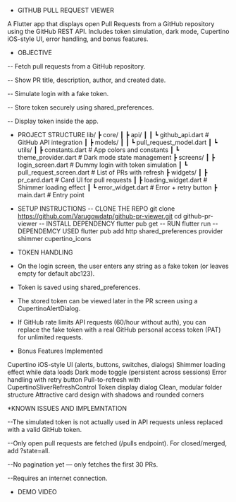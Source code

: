 * GITHUB PULL REQUEST VIEWER

A Flutter app that displays open Pull Requests from a GitHub repository using the GitHub REST API.
Includes token simulation, dark mode, Cupertino iOS-style UI, error handling, and bonus features.

* OBJECTIVE

-- Fetch pull requests from a GitHub repository.

-- Show PR title, description, author, and created date.

-- Simulate login with a fake token.

-- Store token securely using shared_preferences.

-- Display token inside the app.

* PROJECT STRUCTURE
  lib/
 ┣ core/
 ┃ ┣ api/
 ┃ ┃ ┗ github_api.dart        # GitHub API integration
 ┃ ┣ models/
 ┃ ┃ ┗ pull_request_model.dart
 ┃ ┗ utils/
 ┃    ┣ constants.dart        # App colors and constants
 ┃    ┗ theme_provider.dart   # Dark mode state management
 ┣ screens/
 ┃ ┣ login_screen.dart        # Dummy login with token simulation
 ┃ ┗ pull_request_screen.dart # List of PRs with refresh
 ┣ widgets/
 ┃ ┣ pr_card.dart             # Card UI for pull requests
 ┃ ┣ loading_widget.dart      # Shimmer loading effect
 ┃ ┗ error_widget.dart        # Error + retry button
 ┣ main.dart                  # Entry point

*  SETUP INSTRUCTIONS
  -- CLONE THE REPO
     git clone https://github.com/Varugowdatp/github-pr-viewer.git
     cd github-pr-viewer
  -- INSTALL DEPENDENCY
     flutter pub get
  -- RUN
      flutter run
 -- DEPENDEMCY USED
     flutter pub add http shared_preferences provider shimmer cupertino_icons

* TOKEN HANDLING

* On the login screen, the user enters any string as a fake token (or leaves empty for default abc123).
* Token is saved using shared_preferences.
* The stored token can be viewed later in the PR screen using a CupertinoAlertDialog.
* If GitHub rate limits API requests (60/hour without auth), you can replace the fake token with a real GitHub personal access token (PAT) for unlimited requests.

* Bonus Features Implemented

 Cupertino iOS-style UI (alerts, buttons, switches, dialogs)
 Shimmer loading effect while data loads
 Dark mode toggle (persistent across sessions)
 Error handling with retry button
 Pull-to-refresh with CupertinoSliverRefreshControl
 Token display dialog
 Clean, modular folder structure
 Attractive card design with shadows and rounded corners

 *KNOWN ISSUES AND IMPLEMNTATION

 --The simulated token is not actually used in API requests unless replaced with a valid GitHub token.

--Only open pull requests are fetched (/pulls endpoint). For closed/merged, add ?state=all.

--No pagination yet — only fetches the first 30 PRs.

--Requires an internet connection.


* DEMO VIDEO
  
